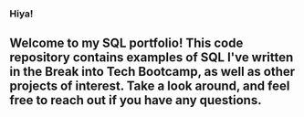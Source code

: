 ### Hiya!
## Welcome to my SQL portfolio! This code repository contains examples of SQL I've written in the Break into Tech Bootcamp, as well as other projects of interest. Take a look around, and feel free to reach out if you have any questions. 
